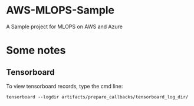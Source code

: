 # AWS-MLOPS-Sample
A Sample project for MLOPS on AWS and Azure


# Some notes
## Tensorboard
To view tensorboard records, type the cmd line:
    
    tensorboard --logdir artifacts/prepare_callbacks/tensorboard_log_dir/
